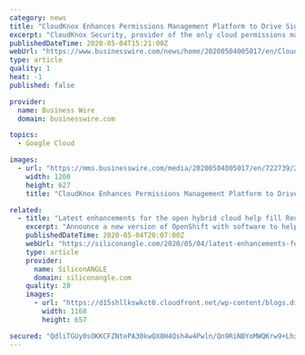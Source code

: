 ```yaml
---
category: news
title: "CloudKnox Enhances Permissions Management Platform to Drive Significant Reduction in Public Cloud Operating Costs"
excerpt: "CloudKnox Security, provider of the only cloud permissions management platform for hybrid and multi-cloud environments, today announced key capabiliti"
publishedDateTime: 2020-05-04T15:21:00Z
webUrl: "https://www.businesswire.com/news/home/20200504005017/en/CloudKnox-Enhances-Permissions-Management-Platform-Drive-Significant"
type: article
quality: 1
heat: -1
published: false

provider:
  name: Business Wire
  domain: businesswire.com

topics:
  - Google Cloud

images:
  - url: "https://mms.businesswire.com/media/20200504005017/en/722739/23/cloudknox-logo-cmyk-color.jpg"
    width: 1200
    height: 627
    title: "CloudKnox Enhances Permissions Management Platform to Drive Significant Reduction in Public Cloud Operating Costs"

related:
  - title: "Latest enhancements for the open hybrid cloud help fill Red Hat’s wish list"
    excerpt: "Announce a new version of OpenShift with software to help developers manage application workloads? Check. Create a single control point for cluster management? Check. Make the three major cloud providers and VMware Inc."
    publishedDateTime: 2020-05-04T20:07:00Z
    webUrl: "https://siliconangle.com/2020/05/04/latest-enhancements-for-the-open-hybrid-cloud-help-fill-red-hats-wish-list-rhsummit-guestoftheweek/"
    type: article
    provider:
      name: SiliconANGLE
      domain: siliconangle.com
    quality: 20
    images:
      - url: "https://d15shllkswkct0.cloudfront.net/wp-content/blogs.dir/1/files/2020/05/Ashesh-Badani-Still.jpg"
        width: 1168
        height: 657

secured: "QdliTGUy0sOKKCFZNtePA30kwQX8H4Qsh4w4Pwln/Qn9RiNBYoMWQKrw9+LhxqoLL/z+Nh/kwpS4TF+1UAUo/PjZEBLUoSXT3n08pdzNON4mG9EdoUYqFTu7ttmESqA+mcGClnAqK51fSf0qFzMrEX+7OrbRHqkTls3xvARi+fEE/qp6P0aRG0M3pb2EqXqb6PaPQgxZSMoXxdSE7u7AM2iICNyoLFTwRivz9h1AWLzK6pj+oaX+JR/AfOrEYh3E68lwRmHMhjxMAPq200I4955LHgd5Ca9Z2cWrsaP3FhXorogknhcEv9r/CubAXAbUB0w8i6hCIgbgzM8elto0HWVIc7Wc5w5YXsGIqvQASoXmPigqo2yBMkFyd6/Tpqg9NaRpPmoHw8VEROUowzSBgTZbI+sArB/pKUahJ2CjWg500MtYiC/fxAATddN+sQBzeqR1vGU/hqr7QMhIX+Idyj+m7qlhQOyjF7Y6YvZakHM=;+EYF4HDc+7pefK6BYaPefw=="
---
```



